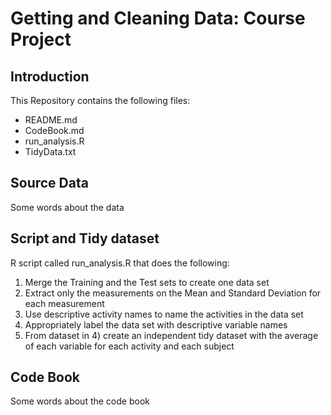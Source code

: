 # Getting and Cleaning Data: Course Project

## Introduction
This Repository contains the following files:
* README.md
* CodeBook.md
* run_analysis.R
* TidyData.txt

## Source Data
Some words about the data

## Script and Tidy dataset
R script called run_analysis.R that does the following:
 1) Merge the Training and the Test sets to create one data set
 2) Extract only the measurements on the Mean and Standard Deviation for each measurement
 3) Use descriptive activity names to name the activities in the data set
 4) Appropriately label the data set with descriptive variable names
 5) From dataset in 4) create an independent tidy dataset with the average of each variable for each activity and each subject
## Code Book
Some words about the code book

